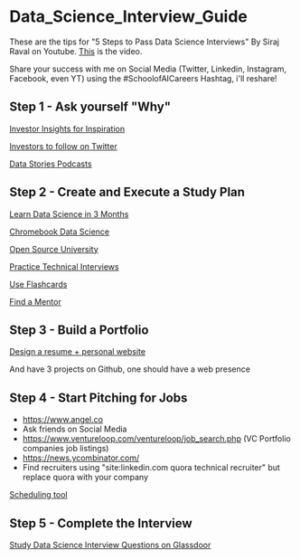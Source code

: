# Data_Science_Interview_Guide
These are the tips for "5 Steps to Pass Data Science Interviews" By Siraj Raval on Youtube. [This](https://youtu.be/OHhoLhYW2cg) is the video. 

Share your success with me on Social Media (Twitter, Linkedin, Instagram, Facebook, even YT) using the #SchoolofAICareers Hashtag, i'll reshare! 


## Step 1 - Ask yourself "Why"

[Investor Insights for Inspiration](https://thesyndicate.vc/the-top-5-startup-technology-angel-investing-and-venture-capital-podcasts-in-order/)

[Investors to follow on Twitter](http://www.venturearchetypes.com/faq/Investors-On-Twitter-List.html)

[Data Stories Podcasts](http://datastori.es/)

## Step 2 - Create and Execute a Study Plan

[Learn Data Science in 3 Months](https://www.youtube.com/watch?v=9rDhY1P3YLA)

[Chromebook Data Science](https://leanpub.com/universities/set/jhu/chromebook-data-science)

[Open Source University](https://github.com/ossu/data-science)

[Practice Technical Interviews](http://interviewing.io)

[Use Flashcards](https://www.brainscape.com/subjects/data-science)

[Find a Mentor](sharpestminds.com)

## Step 3 - Build a Portfolio

[Design a resume + personal website](https://www.youtube.com/watch?v=nMK94JlKRb4)

And have 3 projects on Github, one should have a web presence

## Step 4 - Start Pitching for Jobs

- https://www.angel.co
- Ask friends on Social Media
- https://www.ventureloop.com/ventureloop/job_search.php (VC Portfolio companies job listings)
- https://news.ycombinator.com/
- Find recruiters using "site:linkedin.com quora technical recruiter" but replace quora with your company

[Scheduling tool](https://calendly.com/sirajraval/)

## Step 5 - Complete the Interview

[Study Data Science Interview Questions on Glassdoor](https://www.glassdoor.com/Interview/data-scientist-interview-questions-SRCH_KO0,14.htm)




